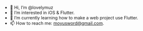- 👋 Hi, I’m @lovelymuz
- 👀 I’m interested in iOS & Flutter.
- 🌱 I’m currently learning how to make a web project use Flutter.
- 📫 How to reach me: moyusword@gmail.com.
